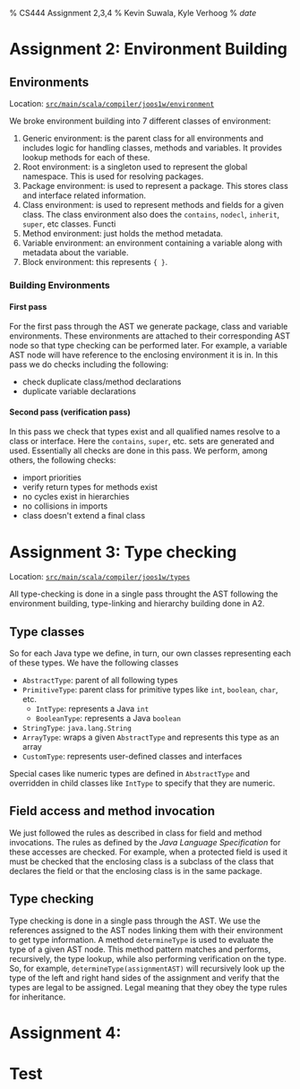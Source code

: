 % CS444 Assignment 2,3,4
% Kevin Suwala, Kyle Verhoog
% $date$

# Assignment 2: Environment Building

## Environments
Location: [`src/main/scala/compiler/joos1w/environment`](https://git.uwaterloo.ca/kgsuwala/cs444-w19-vei/tree/cd0dbee7e74e1e37fb96a4a34e1d1b65679672c1/src/main/scala/compiler/joos1w/environment)

We broke environment building into 7 different classes of environment:

1) Generic environment: is the parent class for all environments and includes
logic for handling classes, methods and variables. It provides lookup methods
for each of these.
2) Root environment: is a singleton used to represent the global namespace.
This is used for resolving packages.
3) Package environment: is used to represent a package. This stores class
and interface related information.
4) Class environment: is used to represent methods and fields for a given
class. The class environment also does the `contains`, `nodecl`, `inherit`,
`super`, etc classes. Functi
5) Method environment: just holds the method metadata.
6) Variable environment: an environment containing a variable along with
metadata about the variable.
7) Block environment: this represents `{ }`.

### Building Environments
#### First pass
For the first pass through the AST we generate package, class and variable
environments. These environments are attached to their corresponding AST node
so that type checking can be performed later. For example, a variable AST node
will have reference to the enclosing environment it is in. In this pass we do
checks including the following:

- check duplicate class/method declarations
- duplicate variable declarations

#### Second pass (verification pass)
In this pass we check that types exist and all qualified names resolve to a
class or interface. Here the `contains`, `super`, etc. sets are generated and
used. Essentially all checks are done in this pass. We perform, among others,
the following checks:

- import priorities
- verify return types for methods exist
- no cycles exist in hierarchies
- no collisions in imports
- class doesn't extend a final class

# Assignment 3: Type checking

Location: [`src/main/scala/compiler/joos1w/types`](https://git.uwaterloo.ca/kgsuwala/cs444-w19-vei/tree/cd0dbee7e74e1e37fb96a4a34e1d1b65679672c1/src/main/scala/compiler/joos1w/environment/types)

All type-checking is done in a single pass throught the AST following the
environment building, type-linking and hierarchy building done in A2.

## Type classes
So for each Java type we define, in turn, our own classes representing each of
these types. We have the following classes

- `AbstractType`: parent of all following types
- `PrimitiveType`: parent class for primitive types like `int`, `boolean`, `char`, etc.
  - `IntType`: represents a Java `int`
  - `BooleanType`: represents a Java `boolean`
- `StringType`: `java.lang.String`
- `ArrayType`: wraps a given `AbstractType` and represents this type as an array
- `CustomType`: represents user-defined classes and interfaces

Special cases like numeric types are defined in `AbstractType` and overridden
in child classes like `IntType` to specify that they are numeric.

## Field access and method invocation
We just followed the rules as described in class for field and method
invocations. The rules as defined by the _Java Language Specification_ for
these accesses are checked. For example, when a protected field is used it must
be checked that the enclosing class is a subclass of the class that declares
the field or that the enclosing class is in the same package.


## Type checking
Type checking is done in a single pass through the AST. We use the references
assigned to the AST nodes linking them with their environment to get type
information. A method `determineType` is used to evaluate the type of a given
AST node. This method pattern matches and performs, recursively, the type
lookup, while also performing verification on the type. So, for example,
`determineType(assignmentAST)` will recursively look up the type of the left
and right hand sides of the assignment and verify that the types are legal to
be assigned. Legal meaning that they obey the type rules for inheritance.

# Assignment 4:


# Test
